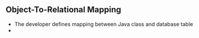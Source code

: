 ## Object-To-Relational Mapping

- The developer defines mapping between Java class and database table
- 